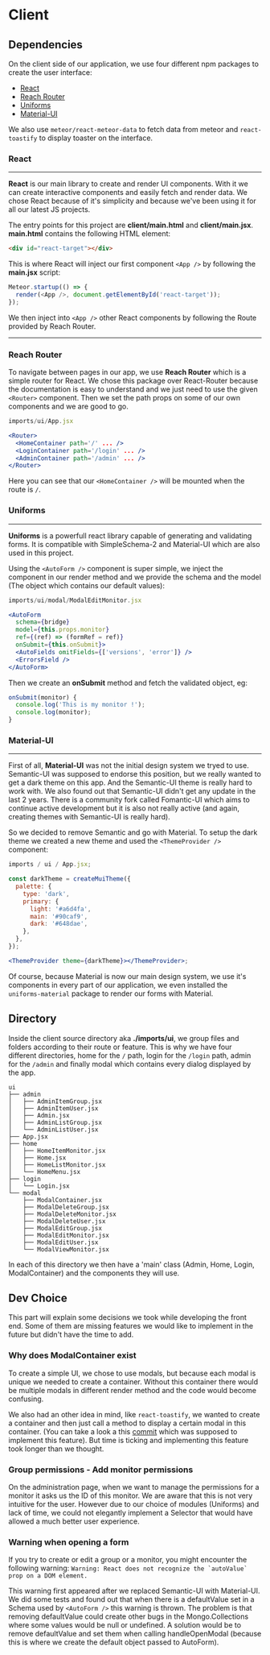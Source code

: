 # Client

## Dependencies

On the client side of our application, we use four different npm packages to create the user interface:

- [React](https://reactjs.org/)
- [Reach Router](https://reach.tech/router/)
- [Uniforms](https://uniforms.tools/)
- [Material-UI](https://material-ui.com/)

We also use `meteor/react-meteor-data` to fetch data from meteor and `react-toastify` to display toaster on the interface.

### React

---

**React** is our main library to create and render UI components. With it we can create interactive components and easily fetch and render data. We chose React because of it's simplicity and because we've been using it for all our latest JS projects.

The entry points for this project are **client/main.html** and **client/main.jsx**. **main.html** contains the following HTML element:

```html
<div id="react-target"></div>
```

This is where React will inject our first component `<App />` by following the **main.jsx** script:

```js
Meteor.startup(() => {
  render(<App />, document.getElementById('react-target'));
});
```

We then inject into `<App />` other React components by following the Route provided by Reach Router.

---

### Reach Router

To navigate between pages in our app, we use **Reach Router** which is a simple router for React. We chose this package over React-Router because the documentation is easy to understand and we just need to use the given `<Router>` component. Then we set the path props on some of our own components and we are good to go.

```jsx
imports/ui/App.jsx

<Router>
  <HomeContainer path='/' ... />
  <LoginContainer path='/login' ... />
  <AdminContainer path='/admin' ... />
</Router>
```

Here you can see that our `<HomeContainer />` will be mounted when the route is `/`.

### Uniforms

---

**Uniforms** is a powerfull react library capable of generating and validating forms. It is compatible with SimpleSchema-2 and Material-UI which are also used in this project.

Using the `<AutoForm />` component is super simple, we inject the component in our render method and we provide the schema and the model (The object which contains our default values):

```jsx
imports/ui/modal/ModalEditMonitor.jsx

<AutoForm
  schema={bridge}
  model={this.props.monitor}
  ref={(ref) => (formRef = ref)}
  onSubmit={this.onSubmit}>
  <AutoFields omitFields={['versions', 'error']} />
  <ErrorsField />
</AutoForm>
```

Then we create an **onSubmit** method and fetch the validated object, eg:

```js
onSubmit(monitor) {
  console.log('This is my monitor !');
  console.log(monitor);
}
```

### Material-UI

---

First of all, **Material-UI** was not the initial design system we tryed to use. Semantic-UI was supposed to endorse this position, but we really wanted to get a dark theme on this app. And the Semantic-UI theme is really hard to work with. We also found out that Semantic-UI didn't get any update in the last 2 years. There is a community fork called Fomantic-UI which aims to continue active development but it is also not really active (and again, creating themes with Semantic-UI is really hard).

So we decided to remove Semantic and go with Material. To setup the dark theme we created a new theme and used the `<ThemeProvider />` component:

```jsx
imports / ui / App.jsx;

const darkTheme = createMuiTheme({
  palette: {
    type: 'dark',
    primary: {
      light: '#a6d4fa',
      main: '#90caf9',
      dark: '#648dae',
    },
  },
});

<ThemeProvider theme={darkTheme}></ThemeProvider>;
```

Of course, because Material is now our main design system, we use it's components in every part of our application, we even installed the `uniforms-material` package to render our forms with Material.

## Directory

Inside the client source directory aka **./imports/ui**, we group files and folders according to their route or feature. This is why we have four different directories, home for the `/` path, login for the `/login` path, admin for the `/admin` and finally modal which contains every dialog displayed by the app.

```shell
ui
├── admin
│   ├── AdminItemGroup.jsx
│   ├── AdminItemUser.jsx
│   ├── Admin.jsx
│   ├── AdminListGroup.jsx
│   └── AdminListUser.jsx
├── App.jsx
├── home
│   ├── HomeItemMonitor.jsx
│   ├── Home.jsx
│   ├── HomeListMonitor.jsx
│   └── HomeMenu.jsx
├── login
│   └── Login.jsx
└── modal
    ├── ModalContainer.jsx
    ├── ModalDeleteGroup.jsx
    ├── ModalDeleteMonitor.jsx
    ├── ModalDeleteUser.jsx
    ├── ModalEditGroup.jsx
    ├── ModalEditMonitor.jsx
    ├── ModalEditUser.jsx
    └── ModalViewMonitor.jsx
```

In each of this directory we then have a 'main' class (Admin, Home, Login, ModalContainer) and the components they will use.

## Dev Choice

This part will explain some decisions we took while developing the front end. Some of them are missing features we would like to implement in the future but didn't have the time to add.

### Why does ModalContainer exist

To create a simple UI, we chose to use modals, but because each modal is unique we needed to create a container. Without this container there would be multiple modals in different render method and the code would become confusing.

We also had an other idea in mind, like `react-toastify`, we wanted to create a container and then just call a method to display a certain modal in this container. (You can take a look a this [commit](https://github.com/LenhardErwan/VersionsMonitor/commit/3990e8614c6d0135444c6b7be8518567c5a39d49) which was supposed to implement this feature). But time is ticking and implementing this feature took longer than we thought.

### Group permissions - Add monitor permissions

On the administration page, when we want to manage the permissions for a monitor it asks us the ID of this monitor. We are aware that this is not very intuitive for the user. However due to our choice of modules (Uniforms) and lack of time, we could not elegantly implement a Selector that would have allowed a much better user experience.

### Warning when opening a form

If you try to create or edit a group or a monitor, you might encounter the following warning:
```Warning: React does not recognize the `autoValue` prop on a DOM element.```

This warning first appeared after we replaced Semantic-UI with Material-UI. We did some tests and found out that when there is a defaultValue set in a Schema used by `<AutoForm />` this warning is thrown. The problem is that removing defaultValue could create other bugs in the Mongo.Collections where some values would be null or undefined. A solution would be to remove defaultValue and set them when calling handleOpenModal (because this is where we create the default object passed to AutoForm).
